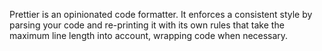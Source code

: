 Prettier is an opinionated code formatter. 
It enforces a consistent style by parsing your code and 
re-printing it with its own rules that take the maximum 
line length into account, wrapping code when necessary.
